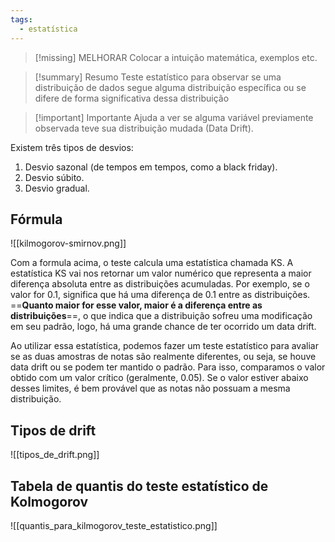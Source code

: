 ```yaml
---
tags:
  - estatística
---
```

>[!missing] MELHORAR
>Colocar a intuição matemática, exemplos etc.

>[!summary] Resumo
>Teste estatístico para observar se uma distribuição de dados segue alguma distribuição específica ou se difere de forma significativa dessa distribuição  

> [!important] Importante
> Ajuda a ver se alguma variável previamente observada teve sua distribuição mudada (Data Drift).  

Existem três tipos de desvios:  
1. Desvio sazonal (de tempos em tempos, como a black friday).  
2. Desvio súbito.  
3. Desvio gradual.  

## Fórmula

![[kilmogorov-smirnov.png]]

Com a formula acima, o teste calcula uma estatística chamada KS. A estatística KS vai nos retornar um valor numérico que representa a maior diferença absoluta entre as distribuições acumuladas. Por exemplo, se o valor for 0.1, significa que há uma diferença de 0.1 entre as distribuições. ==**Quanto maior for esse valor, maior é a diferença entre as distribuições**==, o que indica que a distribuição sofreu uma modificação em seu padrão, logo, há uma grande chance de ter ocorrido um data drift.  
  
Ao utilizar essa estatística, podemos fazer um teste estatístico para avaliar se as duas amostras de notas são realmente diferentes, ou seja, se houve data drift ou se podem ter mantido o padrão. Para isso, comparamos o valor obtido com um valor crítico (geralmente, 0.05). Se o valor estiver abaixo desses limites, é bem provável que as notas não possuam a mesma distribuição.

## Tipos de drift

![[tipos_de_drift.png]]

## Tabela de quantis do teste estatístico de Kolmogorov  

![[quantis_para_kilmogorov_teste_estatistico.png]]
